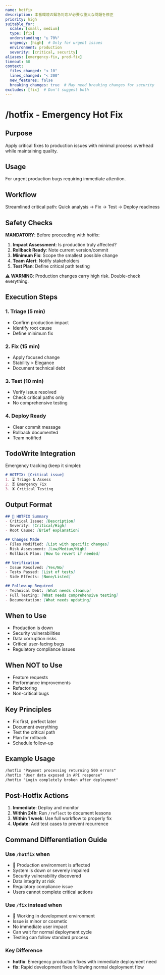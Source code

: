 ```yaml
---
name: hotfix
description: 本番環境の緊急対応が必要な重大な問題を修正
priority: high
suitable_for:
  scale: [small, medium]
  type: [fix]
  understanding: "≥ 70%"
  urgency: [high]  # Only for urgent issues
  environment: production
  severity: [critical, security]
aliases: [emergency-fix, prod-fix]
timeout: 60
context:
  files_changed: "< 10"
  lines_changed: "< 200"
  new_features: false
  breaking_changes: true  # May need breaking changes for security
excludes: [fix]  # Don't suggest both
---
```


# /hotfix - Emergency Hot Fix

## Purpose

Apply critical fixes to production issues with minimal process overhead while maintaining quality.

## Usage

For urgent production bugs requiring immediate attention.

## Workflow

Streamlined critical path: Quick analysis → Fix → Test → Deploy readiness

## Safety Checks

**MANDATORY**: Before proceeding with hotfix:

1. **Impact Assessment**: Is production truly affected?
2. **Rollback Ready**: Note current version/commit
3. **Minimum Fix**: Scope the smallest possible change
4. **Team Alert**: Notify stakeholders
5. **Test Plan**: Define critical path testing

⚠️ **WARNING**: Production changes carry high risk. Double-check everything.

## Execution Steps

### 1. Triage (5 min)

- Confirm production impact
- Identify root cause
- Define minimum fix

### 2. Fix (15 min)

- Apply focused change
- Stability > Elegance
- Document technical debt

### 3. Test (10 min)

- Verify issue resolved
- Check critical paths only
- No comprehensive testing

### 4. Deploy Ready

- Clear commit message
- Rollback documented
- Team notified

## TodoWrite Integration

Emergency tracking (keep it simple):

```markdown
# HOTFIX: [Critical issue]
1. ⏳ Triage & Assess
2. ⏳ Emergency Fix
3. ⏳ Critical Testing
```

## Output Format

```markdown
## 🚨 HOTFIX Summary
- Critical Issue: [Description]
- Severity: [Critical/High]
- Root Cause: [Brief explanation]

## Changes Made
- Files Modified: [List with specific changes]
- Risk Assessment: [Low/Medium/High]
- Rollback Plan: [How to revert if needed]

## Verification
- Issue Resolved: [Yes/No]
- Tests Passed: [List of tests]
- Side Effects: [None/Listed]

## Follow-up Required
- Technical Debt: [What needs cleanup]
- Full Testing: [What needs comprehensive testing]
- Documentation: [What needs updating]
```

## When to Use

- Production is down
- Security vulnerabilities
- Data corruption risks
- Critical user-facing bugs
- Regulatory compliance issues

## When NOT to Use

- Feature requests
- Performance improvements
- Refactoring
- Non-critical bugs

## Key Principles

- Fix first, perfect later
- Document everything
- Test the critical path
- Plan for rollback
- Schedule follow-up

## Example Usage

```markdown
/hotfix "Payment processing returning 500 errors"
/hotfix "User data exposed in API response"
/hotfix "Login completely broken after deployment"
```

## Post-Hotfix Actions

1. **Immediate**: Deploy and monitor
2. **Within 24h**: Run `/reflect` to document lessons
3. **Within 1 week**: Use full workflow to properly fix
4. **Update**: Add test cases to prevent recurrence

## Command Differentiation Guide

### Use `/hotfix` when

- 🚨 Production environment is affected
- System is down or severely impaired
- Security vulnerability discovered
- Data integrity at risk
- Regulatory compliance issue
- Users cannot complete critical actions

### Use `/fix` instead when

- 🔧 Working in development environment
- Issue is minor or cosmetic
- No immediate user impact
- Can wait for normal deployment cycle
- Testing can follow standard process

### Key Difference

- **hotfix**: Emergency production fixes with immediate deployment need
- **fix**: Rapid development fixes following normal deployment flow
